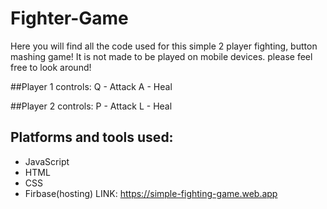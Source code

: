 # Fighter-Game

Here you will find all the code used for this simple 2 player fighting, button mashing game! It is not made to
be played on mobile devices. please feel free to look around!

##Player 1 controls:
Q - Attack
A - Heal

##Player 2 controls:
P - Attack
L - Heal

## Platforms and tools used:

- JavaScript
- HTML
- CSS
- Firbase(hosting)
  LINK: https://simple-fighting-game.web.app
